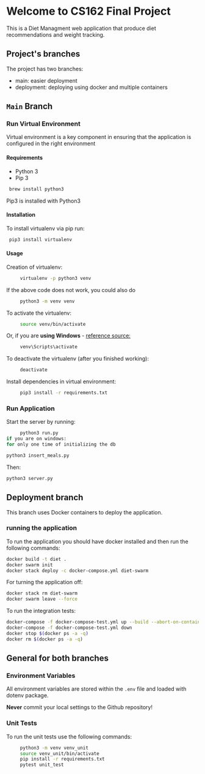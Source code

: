 # Welcome to CS162 Final Project

This is a Diet Managment web application that produce diet recommendations and weight tracking.

## Project's branches

The project has two branches:

- main: easier deployment
- deployment: deploying using docker and multiple containers

## `Main` Branch

### Run Virtual Environment

Virtual environment is a key component in ensuring that the application is configured in the right environment

#### Requirements

- Python 3
- Pip 3

```bash
 brew install python3
```

Pip3 is installed with Python3

#### Installation

To install virtualenv via pip run:

```bash
 pip3 install virtualenv
```

#### Usage

Creation of virtualenv:

```bash
     virtualenv -p python3 venv
```

If the above code does not work, you could also do

```bash
     python3 -m venv venv
```

To activate the virtualenv:

```bash
     source venv/bin/activate
```

Or, if you are **using Windows** - [reference source:](https://stackoverflow.com/questions/8921188/issue-with-virtualenv-cannot-activate)

```bash
     venv\Scripts\activate
```

To deactivate the virtualenv (after you finished working):

```bash
     deactivate
```

Install dependencies in virtual environment:

```bash
     pip3 install -r requirements.txt
```

### Run Application

Start the server by running:

```bash
     python3 run.py
if you are on windows:
for only one time of initializing the db
```

```bash
python3 insert_meals.py
```

Then:

```bash
python3 server.py
```

## Deployment branch

This branch uses Docker containers to deploy the application.

### running the application

To run the application you should have docker installed and then run the following commands:

```bash
docker build -t diet .
docker swarm init
docker stack deploy -c docker-compose.yml diet-swarm
```

For turning the application off:

```bash
docker stack rm diet-swarm
docker swarm leave --force
```

To run the integration tests:

```bash
docker-compose -f docker-compose-test.yml up --build --abort-on-container-exit test
docker-compose -f docker-compose-test.yml down
docker stop $(docker ps -a -q)
docker rm $(docker ps -a -q)
```

## General for both branches

### Environment Variables

All environment variables are stored within the `.env` file and loaded with dotenv package.

**Never** commit your local settings to the Github repository!


### Unit Tests

To run the unit tests use the following commands:

```bash
     python3 -m venv venv_unit
     source venv_unit/bin/activate
     pip install -r requirements.txt
     pytest unit_test
```
